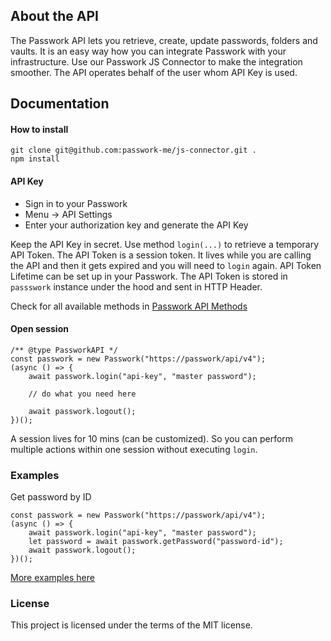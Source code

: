 ## About the API
The Passwork API lets you retrieve, create, update passwords, folders and vaults. It is an easy way how you can integrate Passwork with your infrastructure. Use our Passwork JS Connector to make the integration smoother. The API operates behalf of the user whom API Key is used.

## Documentation

#### How to install
```shell script
git clone git@github.com:passwork-me/js-connector.git .
npm install
```

#### API Key
- Sign in to your Passwork
- Menu → API Settings
- Enter your authorization key and generate the API Key

Keep the API Key in secret. Use method `login(...)` to retrieve a temporary API Token.
The API Token is a session token. It lives while you are calling the API and then it gets expired and you will need to `login` again.
API Token Lifetime can be set up in your Passwork.
The API Token is stored in `passswork` instance under the hood and sent in HTTP Header. 


Check for all available methods in
[Passwork API Methods](./src/passwork-interface.js)

#### Open session

```JS
/** @type PassworkAPI */
const passwork = new Passwork("https://passwork/api/v4");
(async () => {
    await passwork.login("api-key", "master password");

    // do what you need here

    await passwork.logout();
})();
```


A session lives for 10 mins (can be customized).
So you can perform multiple actions within one session without executing `login`.

### Examples
Get password by ID

```JS
const passwork = new Passwork("https://passwork/api/v4");
(async () => {
    await passwork.login("api-key", "master password");
    let password = await passwork.getPassword("password-id");
    await passwork.logout();
})();
```

[More examples here](./examples)


### License
This project is licensed under the terms of the MIT license.